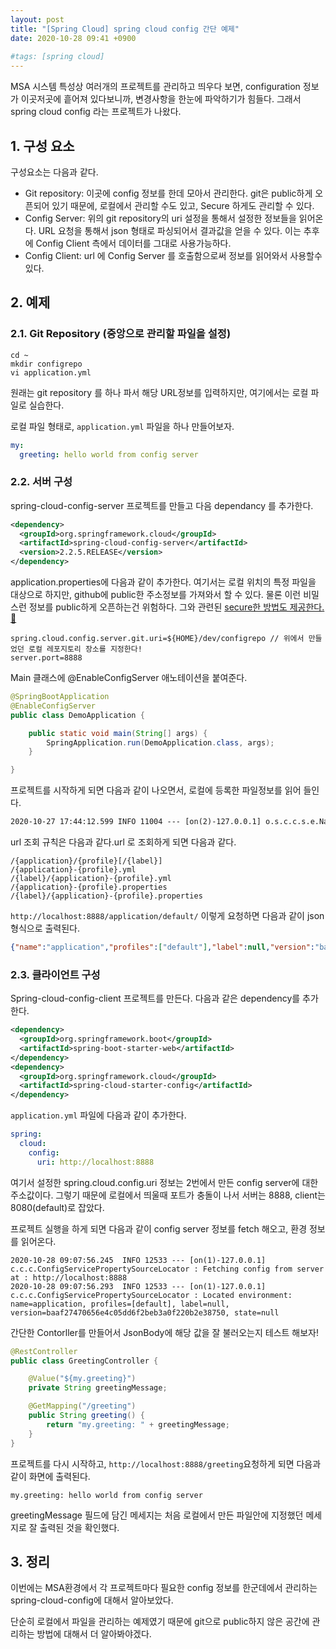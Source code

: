 ```yaml
---
layout: post
title: "[Spring Cloud] spring cloud config 간단 예제"
date: 2020-10-28 09:41 +0900
 
#tags: [spring cloud]
---
```


MSA 시스템 특성상 여러개의 프로젝트를 관리하고 띄우다 보면, configuration 정보가 이곳저곳에 흩어져 있다보니까, 변경사항을 한눈에 파악하기가 힘들다. 
그래서 spring cloud config 라는 프로젝트가 나왔다. 


## 1. 구성 요소

구성요소는 다음과 같다.

- Git repository: 이곳에 config 정보를 한데 모아서 관리한다. git은 public하게 오픈되어 있기 때문에, 로컬에서 관리할 수도 있고, Secure 하게도 관리할 수 있다. 
- Config Server: 위의 git repository의 uri 설정을 통해서 설정한 정보들을 읽어온다. URL 요청을 통해서 json 형태로 파싱되어서 결과값을 얻을 수 있다. 이는 추후에 Config Client 측에서 데이터를 그대로 사용가능하다. 
- Config Client: url 에 Config Server 를 호출함으로써 정보를 읽어와서 사용할수 있다. 


## 2. 예제

### 2.1. Git Repository (중앙으로 관리할 파일을 설정)

```
cd ~
mkdir configrepo
vi application.yml
```

원래는 git repository 를 하나 파서 해당 URL정보를 입력하지만, 여기에서는 로컬 파일로 실습한다.

로컬 파일 형태로, `application.yml` 파일을 하나 만들어보자.

```yml
my:
  greeting: hello world from config server
```



### 2.2. 서버 구성

spring-cloud-config-server 프로젝트를 만들고 다음 dependancy 를 추가한다.

```xml
<dependency>
  <groupId>org.springframework.cloud</groupId>
  <artifactId>spring-cloud-config-server</artifactId>
  <version>2.2.5.RELEASE</version>
</dependency>
```



application.properties에 다음과 같이 추가한다. 여기서는 로컬 위치의 특정 파일을 대상으로 하지만, github에 public한 주소정보를 가져와서 할 수 있다. 물론 이런 비밀스런 정보를 public하게 오픈하는건 위험하다. 그와 관련된 [secure한 방법도 제공한다. 📖](https://cloud.spring.io/spring-cloud-config/reference/html/#_security)

```properties
spring.cloud.config.server.git.uri=${HOME}/dev/configrepo // 위에서 만들었던 로컬 레포지토리 장소를 지정한다!
server.port=8888
```

Main 클래스에 @EnableConfigServer 애노테이션을 붙여준다.

```java
@SpringBootApplication
@EnableConfigServer
public class DemoApplication {

    public static void main(String[] args) {
        SpringApplication.run(DemoApplication.class, args);
    }

}
```



프로젝트를 시작하게 되면 다음과 같이 나오면서, 로컬에 등록한 파일정보를 읽어 들인다. 

```xml
2020-10-27 17:44:12.599 INFO 11004 --- [on(2)-127.0.0.1] o.s.c.c.s.e.NativeEnvironmentRepository : Adding property source: file:/var/folders/92/4rgfccqd407gkj4j3mz9f8sw0000gn/T/config-repo-1752392757482350220/application.yml
```

url 조회 규칙은 다음과 같다.url 로 조회하게 되면 다음과 같다. 

```
/{application}/{profile}[/{label}]
/{application}-{profile}.yml
/{label}/{application}-{profile}.yml
/{application}-{profile}.properties
/{label}/{application}-{profile}.properties
```



`http://localhost:8888/application/default/` 이렇게 요청하면 다음과 같이 json 형식으로 출력된다.

```json
{"name":"application","profiles":["default"],"label":null,"version":"baaf27470656e4c05dd6f2beb3a0f220b2e38750","state":null,"propertySources":[{"name":"/Users/home/dev/configrepo/application.yml","source":{"my.greeting":"hello world from config server"}}]}
```





### 2.3. 클라이언트 구성

Spring-cloud-config-client 프로젝트를 만든다. 다음과 같은 dependency를 추가한다.

```xml
<dependency>
  <groupId>org.springframework.boot</groupId>
  <artifactId>spring-boot-starter-web</artifactId>
</dependency>
<dependency>
  <groupId>org.springframework.cloud</groupId>
  <artifactId>spring-cloud-starter-config</artifactId>
</dependency>
```



`application.yml` 파일에 다음과 같이 추가한다.

```yml
spring:
  cloud:
    config:
      uri: http://localhost:8888
```

여기서 설정한 spring.cloud.config.uri 정보는 2번에서 만든 config server에 대한 주소값이다. 그렇기 때문에 로컬에서 띄울때 포트가 충돌이 나서 서버는 8888, client는 8080(default)로 잡았다. 

프로젝트 실행을 하게 되면 다음과 같이 config server 정보를 fetch 해오고, 환경 정보를 읽어온다.

```
2020-10-28 09:07:56.245  INFO 12533 --- [on(1)-127.0.0.1] c.c.c.ConfigServicePropertySourceLocator : Fetching config from server at : http://localhost:8888
2020-10-28 09:07:56.293  INFO 12533 --- [on(1)-127.0.0.1] c.c.c.ConfigServicePropertySourceLocator : Located environment: name=application, profiles=[default], label=null, version=baaf27470656e4c05dd6f2beb3a0f220b2e38750, state=null
```



간단한 Contorller를 만들어서 JsonBody에 해당 값을 잘 불러오는지 테스트 해보자! 

```java
@RestController
public class GreetingController {

    @Value("${my.greeting}")
    private String greetingMessage;

    @GetMapping("/greeting")
    public String greeting() {
        return "my.greeting: " + greetingMessage;
    }
}
```



프로젝트를 다시 시작하고, `http://localhost:8888/greeting`요청하게 되면 다음과 같이 화면에 출력된다.

`my.greeting: hello world from config server` 

greetingMessage 필드에 담긴 메세지는 처음 로컬에서 만든 파일안에 지정했던 메세지로 잘 출력된 것을 확인했다. 



## 3. 정리

이번에는 MSA환경에서 각 프로젝트마다 필요한 config 정보를 한군데에서 관리하는 spring-cloud-config에 대해서 알아보았다. 

단순히 로컬에서 파일을 관리하는 예제였기 때문에 git으로 public하지 않은 공간에 관리하는 방법에 대해서 더 알아봐야겠다.